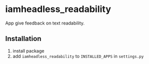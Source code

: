# iamheadless_readability

App give feedback on text readability.

## Installation

1. install package
2. add `iamheadless_readability` to `INSTALLED_APPS` in `settings.py`
